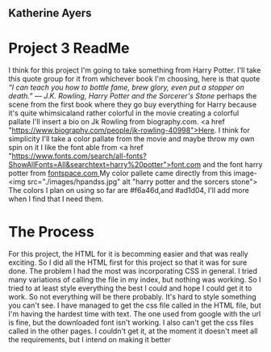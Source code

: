 ## Katherine Ayers
# Project 3 ReadMe
I think for this project I'm going to take something from Harry Potter.
I'll take this quote group for it from whichever book I'm choosing, here is that quote
*“I can teach you how to bottle fame, brew glory, even put a stopper on death.”
― J.K. Rowling, Harry Potter and the Sorcerer's Stone*
perhaps the scene from the first book where they go buy everything for Harry because it's quite whimsicaland rather colorful in the movie creating a colorful pallate
I'll insert a bio on Jk Rowling from biography.com. <a href "https://www.biography.com/people/jk-rowling-40998">Here. </a>
I think for simplicity I'll take a color pallate from the movie and maybe throw my own spin on it
I like the font able from <a href "https://www.fonts.com/search/all-fonts?ShowAllFonts=All&searchtext=harry%20potter">font.com </a>
and the font harry potter from <a href="http://www.fontspace.com/category/harry%20potter"> fontspace.com </a>
My color pallete came directly from this image-
<img src="./images/hpandss.jpg" alt "harry potter and the sorcers stone">
The colors I plan on using so far are #f6a46d,and #ad1d04, I'll add more when I find that I need them.
# The Process
For this project, the HTML for it is becomming easier and that was really exciting. So I did all the HTML first for this project so that it was for sure done.
The problem I had the most was incorporating CSS in general. I tried many variations of calling the file in my index, but nothing was working. So I tried to at least style everything the best I could and hope I could get it to work. So not everything will be there probably. It's hard to style something you can't see.
I have managed to get the css file called in the HTML file, but I'm having the hardest time with text. The one used from google with the url is fine, but the downloaded font isn't working. I also can't get the css files called in the other pages.
I couldn't get it, at the moment it doesn't meet all the requirements, but I intend on making it better
